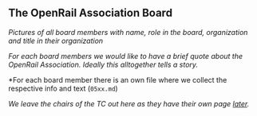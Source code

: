 ## The OpenRail Association Board

*Pictures of all board members with name, role in the board, organization and title in their organization*

*For each board members we would like to have a brief quote about the OpenRail Association. Ideally this alltogether tells a story.*

*For each board member there is an own file where we collect the respective info and text (`05xx.md`)

*We leave the chairs of the TC out here as they have their own page [later](0800-message-tc.md).*
